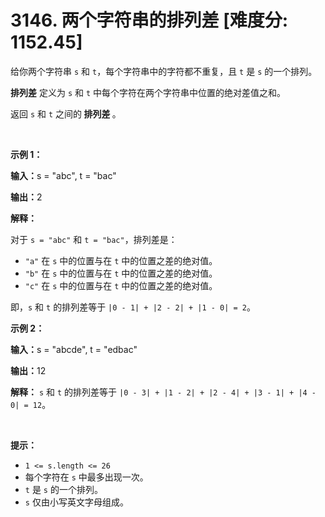 # 3146. 两个字符串的排列差 [难度分: 1152.45]

<p>给你两个字符串 <code>s</code> 和 <code>t</code>，每个字符串中的字符都不重复，且 <code>t</code> 是 <code>s</code> 的一个排列。</p>

<p><strong>排列差</strong> 定义为 <code>s</code> 和 <code>t</code> 中每个字符在两个字符串中位置的绝对差值之和。</p>

<p>返回 <code>s</code> 和 <code>t</code> 之间的<strong> 排列差 </strong>。</p>

<p>&nbsp;</p>

<p><strong class="example">示例 1：</strong></p>

<div class="example-block">
<p><strong>输入：</strong><span class="example-io">s = "abc", t = "bac"</span></p>

<p><strong>输出：</strong><span class="example-io">2</span></p>

<p><strong>解释：</strong></p>

<p>对于 <code>s = "abc"</code> 和 <code>t = "bac"</code>，排列差是：</p>

<ul>
	<li><code>"a"</code> 在 <code>s</code> 中的位置与在 <code>t</code> 中的位置之差的绝对值。</li>
	<li><code>"b"</code> 在 <code>s</code> 中的位置与在 <code>t</code> 中的位置之差的绝对值。</li>
	<li><code>"c"</code> 在 <code>s</code> 中的位置与在 <code>t</code> 中的位置之差的绝对值。</li>
</ul>

<p>即，<code>s</code> 和 <code>t</code> 的排列差等于 <code>|0 - 1| + |2 - 2| + |1 - 0| = 2</code>。</p>
</div>

<p><strong class="example">示例 2：</strong></p>

<div class="example-block">
<p><strong>输入：</strong><span class="example-io">s = "abcde", t = "edbac"</span></p>

<p><strong>输出：</strong><span class="example-io">12</span></p>

<p><strong>解释：</strong> <code>s</code> 和 <code>t</code> 的排列差等于 <code>|0 - 3| + |1 - 2| + |2 - 4| + |3 - 1| + |4 - 0| = 12</code>。</p>
</div>

<p>&nbsp;</p>

<p><strong>提示：</strong></p>

<ul>
	<li><code>1 &lt;= s.length &lt;= 26</code></li>
	<li>每个字符在 <code>s</code> 中最多出现一次。</li>
	<li><code>t</code> 是 <code>s</code> 的一个排列。</li>
	<li><code>s</code> 仅由小写英文字母组成。</li>
</ul>
